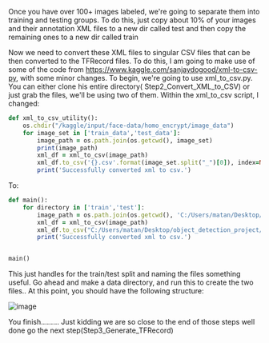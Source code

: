 Once you have over 100+ images labeled, we're going to separate them into training and testing groups. To do this, just copy about 10% of your images and their annotation XML files to a new dir called test and then copy the remaining ones to a new dir called train

Now we need to convert these XML files to singular CSV files that can be then converted to the TFRecord files. To do this, I am going to make use of some of the code from  https://www.kaggle.com/sanjaydogood/xml-to-csv-py, with some minor changes. To begin, we're going to use xml_to_csv.py. You can either clone his entire directory(
Step2_Convert_XML_to_CSV) or just grab the files, we'll be using two of them.
Within the xml_to_csv script, I changed:

```ruby
def xml_to_csv_utility():
    os.chdir("/kaggle/input/face-data/homo_encrypt/image_data")
    for image_set in ['train_data','test_data']:
        image_path = os.path.join(os.getcwd(), image_set)
        print(image_path)
        xml_df = xml_to_csv(image_path)
        xml_df.to_csv('{}.csv'.format(image_set.split("_")[0]), index=None)
        print('Successfully converted xml to csv.')
```        
        
To:
```ruby
def main():
    for directory in ['train','test']:
        image_path = os.path.join(os.getcwd(), 'C:/Users/matan/Desktop/object_detection_project/images/{}'.format(directory))
        xml_df = xml_to_csv(image_path)
        xml_df.to_csv("C:/Users/matan/Desktop/object_detection_project/data/{}_labels.csv" .format(directory) ,index=None)
        print('Successfully converted xml to csv.')


main()
```


This just handles for the train/test split and naming the files something useful. Go ahead and make a data directory, and run this to create the two files.. At this point, you should have the following structure:



![image](https://user-images.githubusercontent.com/56115477/149844500-d008a6ff-f4a4-47c0-978e-2f5fe2b82348.png)




You finish......... 
Just kidding we are so close to the end of those steps well done go the next step(Step3_Generate_TFRecord)

